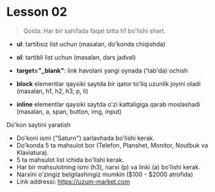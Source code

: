 # Lesson 02

> Qoida: Har bir sahifada faqat bitta h1 bo'lishi shart.

- **ul**: tartibsiz list uchun (masalan, do'konda chiqishda)
- **ol**: tartibli list uchun (masalan, dars jadval)

- **target="_blank"**: link havolani yangi oynada ('tab'da) ochish

- **block** elementlar qaysiki saytda bir qator to'liq uzunlik joyini oladi (masalan, h1, h2, h3, p, li)
- **inline** elementlar qaysiki saytda o'zi kattaligiga qarab moslashadi (masalan, a, span, button, img, input)

Do'kon saytini yaratish

- Do'koni ismi ("Saturn") sarlavhada bo'lishi kerak.
- Do'konda 5 ta mahsulot bor (Telefon, Planshet, Monitor, Noutbuk va Klaviatura).
- 5 ta mahsulot list ichida bo'lishi kerak.
- Har bir mahsulotning ismi (h3), narxi (p) va linki (a) bo'lishi kerak.
- Narxini o'zingiz belgilashingiz mumkin ($100 - $2000 atrofida)
- Link addressi: https://uzum-market.com
